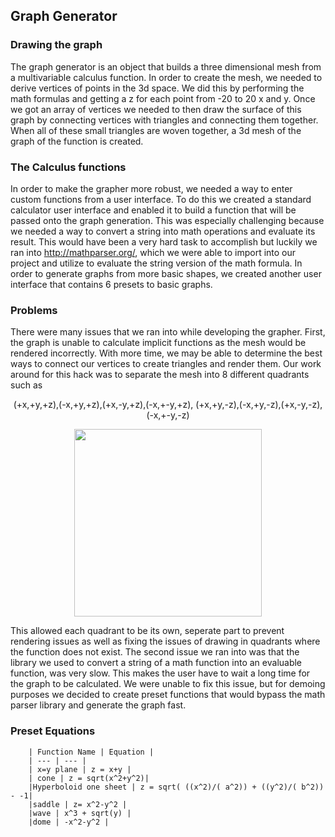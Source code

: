 ## Graph Generator
### Drawing the graph
The graph generator is an object that builds a three dimensional mesh from a multivariable calculus function. In order to create the mesh, we needed to derive vertices of points in the 3d space. We did this by performing the math formulas and getting a z for each point from -20 to 20 x and y. Once we got an array of vertices we needed to then draw the surface of this graph by connecting vertices with triangles and connecting them together. When all of these small triangles are woven together, a 3d mesh of the graph of the function is created. 

### The Calculus functions
In order to make the grapher more robust, we needed a way to enter custom functions from a user interface. To do this we created a standard calculator user interface and enabled it to build a function that will be passed onto the graph generation. This was especially challenging because we needed a way to convert a string into math operations and evaluate its result. This would have been a very hard task to accomplish but luckily we ran into http://mathparser.org/, which we were able to import into our project and utilize to evaluate the string version of the math formula. In order to generate graphs from more basic shapes, we created another user interface that contains 6 presets to basic graphs.

### Problems
There were many issues that we ran into while developing the grapher. First, the graph is unable to calculate implicit functions as the mesh would be rendered incorrectly. With more time, we may be able to determine the best ways to connect our vertices to create triangles and render them. Our work around for this hack was to separate the mesh into 8 different quadrants such as

<p align="center">
        (+x,+y,+z),(-x,+y,+z),(+x,-y,+z),(-x,+-y,+z),
        (+x,+y,-z),(-x,+y,-z),(+x,-y,-z),(-x,+-y,-z)
</p>
<p align="center">
  <img width="300" height="300" src="https://upload.wikimedia.org/wikipedia/commons/thumb/6/60/Octant_numbers.svg/220px-Octant_numbers.svg.png">
</p>

This allowed each quadrant to be its own, seperate part to prevent rendering issues as well as fixing the issues of drawing in quadrants where the function does not exist. The second issue we ran into was that the library we used to convert a string of a math function into an evaluable function, was very slow. This makes the user have to wait a long time for the graph to be calculated. We were unable to fix this issue, but for demoing purposes we decided to create preset functions that would bypass the math parser library and generate the graph fast.

### Preset Equations

        | Function Name | Equation |
        | --- | --- |
        | x=y plane | z = x+y |
        | cone | z = sqrt(x^2+y^2)|
        |Hyperboloid one sheet | z = sqrt( ((x^2)/( a^2)) + ((y^2)/( b^2)) - -1|
        |saddle | z= x^2-y^2 |
        |wave | x^3 + sqrt(y) |
        |dome | -x^2-y^2 |
